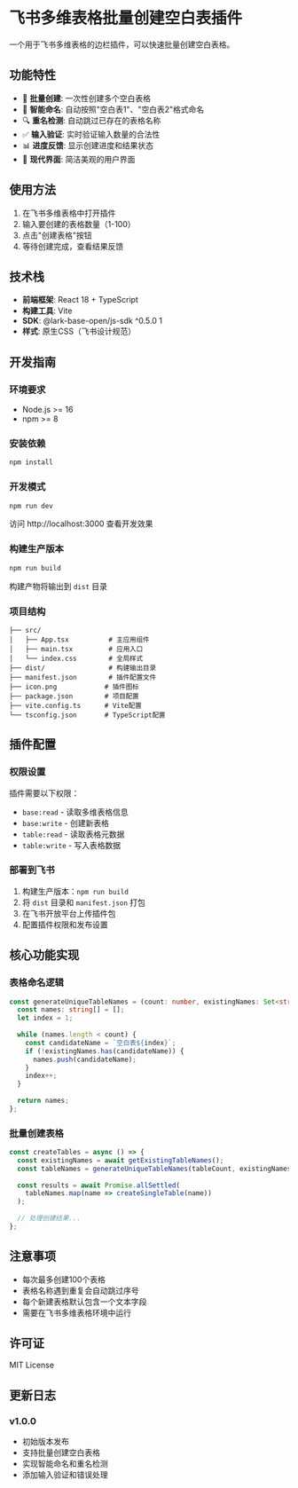 # 飞书多维表格批量创建空白表插件

一个用于飞书多维表格的边栏插件，可以快速批量创建空白表格。

## 功能特性

- 🚀 **批量创建**: 一次性创建多个空白表格
- 📝 **智能命名**: 自动按照"空白表1"、"空白表2"格式命名
- 🔍 **重名检测**: 自动跳过已存在的表格名称
- ✅ **输入验证**: 实时验证输入数量的合法性
- 📊 **进度反馈**: 显示创建进度和结果状态
- 🎨 **现代界面**: 简洁美观的用户界面

## 使用方法

1. 在飞书多维表格中打开插件
2. 输入要创建的表格数量（1-100）
3. 点击"创建表格"按钮
4. 等待创建完成，查看结果反馈

## 技术栈

- **前端框架**: React 18 + TypeScript
- **构建工具**: Vite
- **SDK**: @lark-base-open/js-sdk ^0.5.0 <mcreference link="https://www.npmjs.com/package/@lark-base-open/js-sdk" index="1">1</mcreference>
- **样式**: 原生CSS（飞书设计规范）

## 开发指南

### 环境要求

- Node.js >= 16
- npm >= 8

### 安装依赖

```bash
npm install
```

### 开发模式

```bash
npm run dev
```

访问 http://localhost:3000 查看开发效果

### 构建生产版本

```bash
npm run build
```

构建产物将输出到 `dist` 目录

### 项目结构

```
├── src/
│   ├── App.tsx          # 主应用组件
│   ├── main.tsx         # 应用入口
│   └── index.css        # 全局样式
├── dist/                # 构建输出目录
├── manifest.json        # 插件配置文件
├── icon.png            # 插件图标
├── package.json        # 项目配置
├── vite.config.ts      # Vite配置
└── tsconfig.json       # TypeScript配置
```

## 插件配置

### 权限设置

插件需要以下权限：
- `base:read` - 读取多维表格信息
- `base:write` - 创建新表格
- `table:read` - 读取表格元数据
- `table:write` - 写入表格数据

### 部署到飞书

1. 构建生产版本：`npm run build`
2. 将 `dist` 目录和 `manifest.json` 打包
3. 在飞书开放平台上传插件包
4. 配置插件权限和发布设置

## 核心功能实现

### 表格命名逻辑

```typescript
const generateUniqueTableNames = (count: number, existingNames: Set<string>): string[] => {
  const names: string[] = [];
  let index = 1;
  
  while (names.length < count) {
    const candidateName = `空白表${index}`;
    if (!existingNames.has(candidateName)) {
      names.push(candidateName);
    }
    index++;
  }
  
  return names;
};
```

### 批量创建表格

```typescript
const createTables = async () => {
  const existingNames = await getExistingTableNames();
  const tableNames = generateUniqueTableNames(tableCount, existingNames);
  
  const results = await Promise.allSettled(
    tableNames.map(name => createSingleTable(name))
  );
  
  // 处理创建结果...
};
```

## 注意事项

- 每次最多创建100个表格
- 表格名称遇到重复会自动跳过序号
- 每个新建表格默认包含一个文本字段
- 需要在飞书多维表格环境中运行

## 许可证

MIT License

## 更新日志

### v1.0.0
- 初始版本发布
- 支持批量创建空白表格
- 实现智能命名和重名检测
- 添加输入验证和错误处理